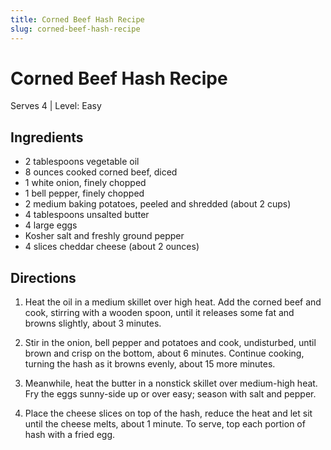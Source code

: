 ```yaml
---
title: Corned Beef Hash Recipe
slug: corned-beef-hash-recipe
---
```


# Corned Beef Hash Recipe

Serves 4 | Level: Easy

## Ingredients

- 2 tablespoons vegetable oil
- 8 ounces cooked corned beef, diced
- 1 white onion, finely chopped
- 1 bell pepper, finely chopped
- 2 medium baking potatoes, peeled and shredded (about 2 cups)
- 4 tablespoons unsalted butter
- 4 large eggs
- Kosher salt and freshly ground pepper
- 4 slices cheddar cheese (about 2 ounces)

## Directions

1. Heat the oil in a medium skillet over high heat. Add the corned beef and cook, stirring with a wooden spoon, until it releases some fat and browns slightly, about 3 minutes.

2. Stir in the onion, bell pepper and potatoes and cook, undisturbed, until brown and crisp on the bottom, about 6 minutes. Continue cooking, turning the hash as it browns evenly, about 15 more minutes.

3. Meanwhile, heat the butter in a nonstick skillet over medium-high heat. Fry the eggs sunny-side up or over easy; season with salt and pepper.

4. Place the cheese slices on top of the hash, reduce the heat and let sit until the cheese melts, about 1 minute. To serve, top each portion of hash with a fried egg.